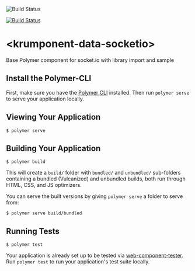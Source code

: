 ![Build Status](https://api.travis-ci.org/krumIO/krumponent-krumponent-data-socketio.svg?branch=master)

[![Build Status](https://saucelabs.com/browser-matrix/krumware.svg)](https://saucelabs.com/beta/builds/a8427f8b2e4845d7a79887d2e37b987d)

# \<krumponent-data-socketio\>

Base Polymer component for socket.io with library import and sample

## Install the Polymer-CLI

First, make sure you have the [Polymer CLI](https://www.npmjs.com/package/polymer-cli) installed. Then run `polymer serve` to serve your application locally.

## Viewing Your Application

```
$ polymer serve
```

## Building Your Application

```
$ polymer build
```

This will create a `build/` folder with `bundled/` and `unbundled/` sub-folders
containing a bundled (Vulcanized) and unbundled builds, both run through HTML,
CSS, and JS optimizers.

You can serve the built versions by giving `polymer serve` a folder to serve
from:

```
$ polymer serve build/bundled
```

## Running Tests

```
$ polymer test
```

Your application is already set up to be tested via [web-component-tester](https://github.com/Polymer/web-component-tester). Run `polymer test` to run your application's test suite locally.
